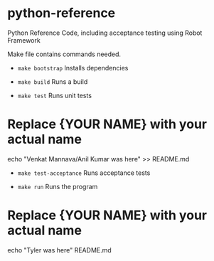 # python-reference
Python Reference Code, including acceptance testing using Robot Framework

Make file contains commands needed.
* `make bootstrap` Installs dependencies

* `make build` Runs a build

* `make test` Runs unit tests

# Replace {YOUR NAME} with your actual name
echo "Venkat Mannava/Anil Kumar was here" >> README.md

* `make test-acceptance` Runs acceptance tests

* `make run` Runs the program
# Replace {YOUR NAME} with your actual name
echo "Tyler was here" README.md


